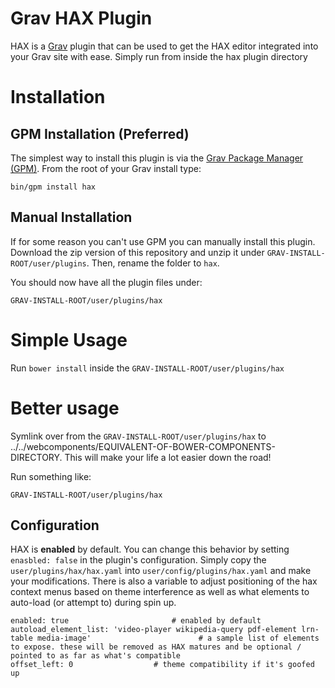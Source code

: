 # Grav HAX Plugin

HAX is a [Grav](http://github.com/getgrav/grav) plugin that can be used to get the HAX editor integrated into your Grav site with ease. Simply run from inside the hax plugin directory

# Installation

## GPM Installation (Preferred)

The simplest way to install this plugin is via the [Grav Package Manager (GPM)](http://learn.getgrav.org/advanced/grav-gpm).  From the root of your Grav install type:

    bin/gpm install hax

## Manual Installation

If for some reason you can't use GPM you can manually install this plugin. Download the zip version of this repository and unzip it under `GRAV-INSTALL-ROOT/user/plugins`. Then, rename the folder to `hax`.

You should now have all the plugin files under:

	GRAV-INSTALL-ROOT/user/plugins/hax

# Simple Usage

Run `bower install` inside the `GRAV-INSTALL-ROOT/user/plugins/hax`

# Better usage

Symlink over from the `GRAV-INSTALL-ROOT/user/plugins/hax` to ../../webcomponents/EQUIVALENT-OF-BOWER-COMPONENTS-DIRECTORY. This will make your life a lot easier down the road!

Run something like:
```
GRAV-INSTALL-ROOT/user/plugins/hax

```

## Configuration

HAX is **enabled** by default.  You can change this behavior by setting `enasbled: false` in the plugin's configuration.  Simply copy the `user/plugins/hax/hax.yaml` into `user/config/plugins/hax.yaml` and make your modifications. There is also a variable to adjust positioning of the hax context menus based on theme interference as well as what elements to auto-load (or attempt to) during spin up.

```
enabled: true                       # enabled by default
autoload_element_list: 'video-player wikipedia-query pdf-element lrn-table media-image'                        # a sample list of elements to expose. these will be removed as HAX matures and be optional / pointed to as far as what's compatible
offset_left: 0                  # theme compatibility if it's goofed up
